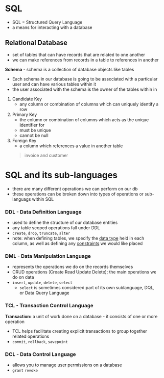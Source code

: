 # SQL 
- SQL = Structured Query Language
- a means for interacting with a database 

## Relational Database
- set of tables that can have records that are related to one another
- we can make references from records in a table to references in another

**Schema** - schema is a collection of database objects like tables
- Each schema in our database is going to be associated with a particular user and can have various tables within it
- the user associated with the schema is the owner of the tables within in

1. Candidate Key
    - any column or combination of columns which can uniquely identify a row 
2. Primary Key
    - the column or combination of columns which acts as the unique identifier for 
    - must be unique
    - cannot be null
3. Foreign Key
    - a column which references a value in another table
    > invoice and customer  


# SQL and its sub-languages
- there are many different operations we can perform on our db
- these operations can be broken down into types of operations or sub-languags within SQL

### DDL - Data Definition Language
- used to define the structure of our database entities
- any table scoped operations fall under DDL
- `create`, `drop`, `truncate`, `alter`
- note: when defining tables, we specify the [data type](https://www.postgresql.org/docs/9.5/datatype.html) held in each column, as well as defining any [constraints](https://www.postgresql.org/docs/9.4/ddl-constraints.html) we would like placed 

### DML - Data Manipulation Language 
- represents the operations we do on the records themselves
- CRUD operations (Create Read Update Delete); the main operations we do on data
- `insert`, `update`, `delete`, `select`
    - `select` is sometimes considered part of its own sublanguage, DQL, or Data Query Language

### TCL - Transaction Control Language
**Transaction:** a unit of work done on a database - it consists of one or more operation
- TCL helps facilitate creating explicit transactions to group together related operations
- `commit`, `rollback`, `savepoint`

### DCL - Data Control Language
- allows you to manage user permissions on a database 
- `grant` `revoke`